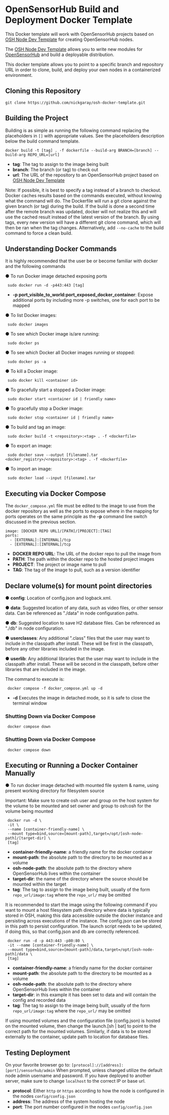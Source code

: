 # OpenSensorHub Build and Deployment Docker Template

This Docker template will work with OpenSensorHub projects based on
[OSH Node Dev Template](https://github.com/opensensorhub/osh-node-dev-template.git)
for creating OpenSensorHub nodes.

The [OSH Node Dev Template](https://github.com/opensensorhub/osh-node-dev-template.git)
allows you to write new modules for [OpenSensorHub](www.opensensorhub.org) and build a
deployable distribution.

This docker template allows you to point to a specific branch and repository URL in order
to clone, build, and deploy your own nodes in a containerized environment.

## Cloning this Repository

    git clone https://github.com/nickgaray/osh-docker-template.git

## Building the Project

Building is as simple as running the following command replacing the placeholders in ```[]```
with appropriate values. See the placeholders description below the build command template.

    docker build -t [tag] . -f dockerfile --build-arg BRANCH=[branch] --build-arg REPO_URL=[url]

- **tag**: The tag to assign to the image being built
- **branch**: The branch (or tag) to check out
- **url**: The URL of the repository to an OpenSensorHub project based
  on [OSH Node Dev Template](https://github.com/opensensorhub/osh-node-dev-template.git)

Note: If possible, it is best to specify a tag instead of a branch to
checkout. Docker caches results based on the commands executed, without
knowing what the command will do. The Dockerfile will run a git clone
against the given branch (or tag) during the build. If the build is done
a second time after the remote branch was updated, docker will not
realize this and will use the cached result instead of the latest
version of the branch. By using tags, every new version will have
a different git clone command, which will then be ran when the tag
changes. Alternatively, add `--no-cache` to the build command to force
a clean build.

## Understanding Docker Commands

It is highly recommended that the user be or become familiar with docker and the following commands

● To run Docker image detached exposing ports

     sudo docker run -d -p443:443 [tag]

- **-p port_visible_to_world:port_exposed_docker_container**:
  Expose additional ports by including more -p switches, one for each port to be mapped

● To list Docker images:

     sudo docker images

● To see which Docker image is/are running:

     sudo docker ps

● To see which Docker all Docker images running or stopped:

     sudo docker ps -a

● To kill a Docker image:

     sudo docker kill <container id>

● To gracefully start a stopped a Docker image:

     sudo docker start <container id | friendly name>

● To gracefully stop a Docker image:

     sudo docker stop <container id | friendly name>

● To build and tag an image:

     sudo docker build -t <repository>:<tag> . -f <dockerfile>

● To export an image:

     sudo docker save --output [filename].tar <docker_registry>/<repository>:<tag> . -f <dockerfile>

● To import an image:

     sudo docker load --input [filename].tar

## Executing via Docker Compose

The ```docker_compose.yml``` file must be edited to the image to use from
the docker repository as well as the ports to expose where in the mapping for ports operates on the same principle as
the **-p** command line switch discussed in the previous section.

    image: [DOCKER REPO URL]/[PATH]/[PROJECT]:[TAG]
    ports:
      - [EXTERNAL]:[INTERNAL]/tcp
      - [EXTERNAL]:[INTERNAL]/tcp

- **DOCKER REPO URL**:
  The URL of the docker repo to pull the image from
- **PATH**:
  The path within the docker repo to the hosted project images
- **PROJECT**:
  The project or image name to pull
- **TAG**:
  The tag of the image to pull, such as a version identifier

## Declare volume(s) for mount point directories

● **config**: Location of config.json and logback.xml.

● **data**: Suggested location of any data, such as video files, or other sensor data. Can be referenced as "./data" in
node configuration paths.

● **db**: Suggested location to save H2 database files. Can be referenced as "./db" in node configuration.

● **userclasses**: Any additional ".class" files that the user may want to include in the classpath after install. These
will be first in the classpath, before any other libraries included in the image.

● **userlib**: Any additional libraries that the user may want to include in the classpath after install. These will be
second in the classpath, before other libraries that are included in the image.

The command to execute is:

     docker compose -f docker_compose.yml up -d

- **-d**
  Executes the image in detached mode, so it is safe to close the terminal window

### Shutting Down via Docker Compose

     docker compose down

### Shutting Down via Docker Compose

     docker compose down

## Executing or Running a Docker Container Manually

● To run docker image detached with mounted file system & name, using present working directory for filesystem source

Important: Make sure to create osh user and group on the host system for the volume to be mounted and set owner and
group to osh:osh for the volume being mounted

     docker run -d \
     -it \
     --name [container-friendly-name] \
     --mount type=bind,source=[mount-path],target=/opt/[osh-node-path]/[target-dir] \
     [tag]

- **container-friendly-name**: a friendly name for the docker container
- **mount-path**: the absolute path to the directory to be mounted as a volume
- **osh-node-path**: the absolute path to the directory where OpenSensorHub lives within the container
- **target-dir**: the name of the directory where the source should be mounted within the target
- **tag**: The tag to assign to the image being built, usually of the form ```repo_url/image:tag``` where
  the ```repo_url/``` may be omitted

It is recommended to start the image using the following command if you want to mount a host filesystem path directory
where data is typically stored in OSH, making this data accessible outside the docker instance and persisting across
executions of the instance. The config.json can be stored in this path to persist configuration. The launch script needs
to be updated, if doing this, so that config.json and db are correctly referenced.

     docker run -d -p 443:443 -p80:80 \
     -it --name [container-friendly-name] \
     --mount type=bind,source=[mount-path]/data,target=/opt/[osh-node-path]/data \
     [tag]

- **container-friendly-name**: a friendly name for the docker container
- **mount-path**: the absolute path to the directory to be mounted as a volume
- **osh-node-path**: the absolute path to the directory where OpenSensorHub lives within the container
- **target-dir**: in this example it has been set to data and will contain the config and recorded data
- **tag**: The tag to assign to the image being built, usually of the form ```repo_url/image:tag``` where
  the ```repo_url/``` may be omitted

If using mounted volumes and the configuration file (config.json) is hosted on the mounted volume, then change the
launch.[sh | bat] to point to the correct path for the mounted volumes. Similarly, if data is to be stored externally to
the container, update path to location for database files.

## Testing Deployment

On your favorite browser go to: ```[protocol]://[address]:[port]/sensorhub/admin```
When prompted, unless changed utilize the default node admin username and password.
If you have deployed to another server, make sure to change ```localhost``` to the correct IP or base url.

- **protocol**: Either ```http``` or ```https``` according to how the node is configured in the
  nodes ```config/config.json```
- **address**: The address of the system hosting the node
- **port**: The port number configured in the nodes ```config/config.json```
